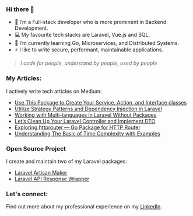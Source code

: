 ### Hi there 👋
- 🔭 I’m a Full-stack developer who is more prominent in Backend Development.
- 💻 My favourite tech stacks are Laravel, Vue.js and SQL.
- 📖 I’m currently learning Go, Microservices, and Distributed Systems.
- ⚡ I like to write secure, performant, maintainable applications.

> _I code for people_, _understand by people_, _used by people_

### My Articles:
I actively write tech articles on Medium:
- [Use This Package to Create Your Service, Action, and Interface classes](https://medium.com/@styles77/use-this-package-to-create-your-service-action-and-interface-classes-36abafdf8a35)
- [Utilize Strategy Patterns and Dependency Injection in Laravel](https://medium.com/@styles77/utilize-strategy-patterns-and-dependency-injection-in-laravel-178736a4eafb)
- [Working with Multi-languages in Laravel Without Packages](https://medium.com/@styles77/working-with-multi-languages-in-laravel-without-packages-b4dc8bfa9ab8)
- [Let’s Clean Up Your Laravel Controller and Implement DTO](https://medium.com/@styles77/lets-clean-up-your-laravel-controller-and-implement-dto-a67c44bf5bb6)
- [Exploring httprouter — Go Package for HTTP Router](https://medium.com/@styles77/exploring-httprouter-go-package-for-http-router-af1a22c69f31)
- [Understanding The Basic of Time Complexity with Examples](https://medium.com/@styles77/understanding-the-basic-of-time-complexity-with-examples-238f87f3f519)

### Open Source Project
I create and maintain two of my Laravel packages: 
- [Laravel Artisan Maker](https://github.com/silverhand7/laravel-artisan-maker)
- [Laravel API Response Wrapper](https://github.com/silverhand7/laravel-api-response-wrapper)

### Let's connect:
Find out more about my professional experience on my [LinkedIn](https://www.linkedin.com/in/refo/).
